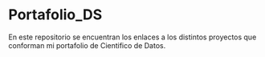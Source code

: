 # Portafolio_DS

En este repositorio se encuentran los enlaces a los distintos proyectos que conforman mi portafolio de Cientifico de Datos.

